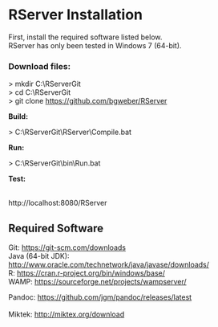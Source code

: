 # RServer Installation 

First, install the required software listed below. 
<br>RServer has only been tested in Windows 7 (64-bit).

### Download files: 

\> mkdir C:\RServerGit
<br>\> cd C:\RServerGit
<br>\> git clone https://github.com/bgweber/RServer

**Build:**

\> C:\RServerGit\RServer\Compile.bat 

**Run:**

\> C:\RServerGit\bin\Run.bat 

**Test:**

<br>http://localhost:8080/RServer 


## Required Software

Git: https://git-scm.com/downloads 
<br>Java (64-bit JDK): http://www.oracle.com/technetwork/java/javase/downloads/ 
<br>R: https://cran.r-project.org/bin/windows/base/
<br>WAMP: https://sourceforge.net/projects/wampserver/ 

Pandoc: https://github.com/jgm/pandoc/releases/latest  
<br>Miktek: http://miktex.org/download      
